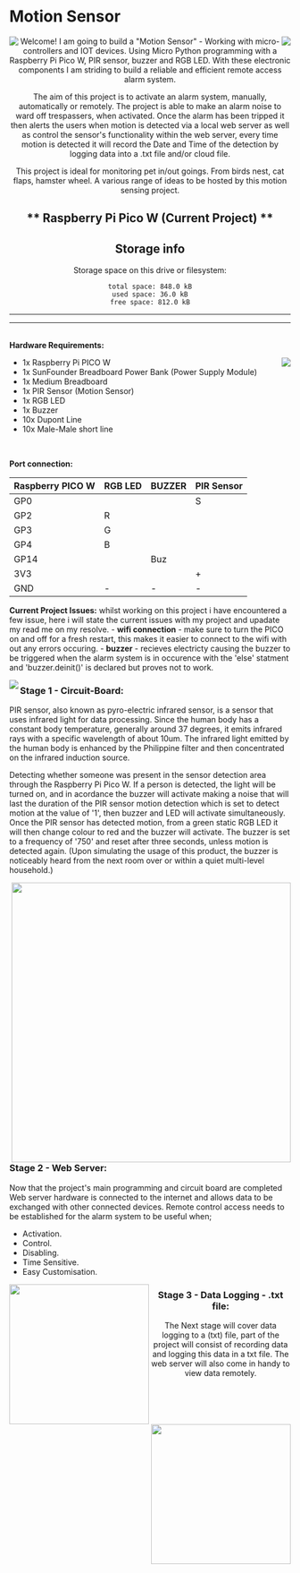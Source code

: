 # Motion Sensor

<div align="center">
<img align="left" src="https://media.tenor.com/lJ3nu6akejIAAAAM/smoke-alarms-market.gif" />
<img align="right" src="https://media.tenor.com/lJ3nu6akejIAAAAM/smoke-alarms-market.gif" />

Welcome! I am going to build a "Motion Sensor" - Working with micro-controllers and IOT devices.
Using Micro Python programming with a Raspberry Pi Pico W, PIR sensor, buzzer and RGB LED. With these electronic components I am striding to build a reliable and efficient remote access alarm system.

The aim of this project is to activate an alarm system, manually, automatically or remotely. The project is able to make an alarm noise to ward off trespassers, when activated. Once the alarm has been tripped it then alerts the users when motion is detected via a local web server as well as control the sensor's functionality within the web server, every time motion is detected it will record the Date and Time of the detection by logging data into a .txt file and/or cloud file.

This project is ideal for monitoring pet in/out goings. From birds nest, cat flaps, hamster wheel. A various range of ideas to be hosted by this motion sensing project.

** Raspberry Pi Pico W (Current Project) **
---------------------------
Storage info
---------------------------
Storage space on this drive or filesystem:

    total space: 848.0 kB
    used space: 36.0 kB
    free space: 812.0 kB

---------------------------
---------------------------
</div>
<br>
<b>Hardware Requirements:</b>
<ul>
<img align="right" src="https://blogger.googleusercontent.com/img/b/R29vZ2xl/AVvXsEgjEnWJpbTcO-sJU5no65Hrhvb4nkBJPfLrqPnocyUqgjDbI73hE74UMNqy5RkIO4IWcttuTFEcr4PioLZhNf9JE50XHHg3YCdjNhM94x7bXTJdWXWuA8R8c9hs3XvNW5az2hNb2ptnDw/s1600/pilogo.gif" />
  <li>1x Raspberry Pi PICO W</li>
  <li>1x SunFounder Breadboard Power Bank (Power Supply Module)</li>
  <li>1x Medium Breadboard</li>
  <li>1x PIR Sensor (Motion Sensor)</li>
  <li>1x RGB LED</li>
  <li>1x Buzzer</li>
  <li>10x Dupont Line</li>
  <li>10x Male-Male short line</li>
</ul>
<br>
<p>
<b>Port connection:</b> 

Raspberry PICO W | RGB LED | BUZZER | PIR Sensor |
--- | --- | --- | --- |
GP0 |   |   | S |
GP2 | R |   |   |
GP3 | G |   |   |
GP4 | B |   |   |
GP14 |   | Buz |   |
3V3 |   |   | + |
GND | - | - | - |
</p>

<p>
<b>Current Project Issues:</b> 
whilst working on this project i have encountered a few issue, here i will state the current issues with my project and upadate my read me on my resolve.
- <b>wifi connection</b> - make sure to turn the PICO on and off for a fresh restart, this makes it easier to connect to the wifi with out any errors occuring.
- <b>buzzer</b> - recieves electricty causing the buzzer to be triggered when the alarm system is in occurence with the 'else' statment and 'buzzer.deinit()' is declared but proves not to work.
</p>
<img align="left" src="https://www.diyprojectslab.com/wp-content/uploads/2022/11/Raspberry-pi-pico-W-Led-blinking.gif" />
<div align="left">
<h3><b>Stage 1 - Circuit-Board:</b></h3>
<p>PIR sensor, also known as pyro-electric infrared sensor, is a sensor that uses infrared light for data
processing. Since the human body has a constant body temperature, generally around 37 degrees, it
emits infrared rays with a specific wavelength of about 10um. The infrared light emitted by the human
body is enhanced by the Philippine filter and then concentrated on the infrared induction source.</p>

<p>Detecting whether someone was present in the sensor detection area through the Raspberry Pi Pico W.
If a person is detected, the light will be turned on, and in acordance the buzzer will activate making a noise that will last the duration
of the PIR sensor motion detection which is set to detect motion at the value of '1', then buzzer and LED will activate simultaneously.
Once the PIR sensor has detected motion, from a green static RGB LED it will then change colour to red and the buzzer will activate.
The buzzer is set to a frequency of '750' and reset after three seconds, unless motion is detected again.
(Upon simulating the usage of this product, the buzzer is noticeably heard from the next room over or within a quiet multi-level household.)</p>
</div>

<img width=500 align="right" src="https://how2electronics.com/wp-content/uploads/2022/11/Pi-Pico-W-Webserver-MicroPython.jpg" />
<div align="left">
<h3><b>Stage 2 - Web Server:</b></h3>
<p>Now that the project's main programming and circuit board are completed
  Web server hardware is connected to the internet and allows data to be exchanged with other connected devices.
  Remote control access needs to be established for the alarm system to be useful when;
  <ul>
    <li>Activation.</li>
    <li>Control.</li>
    <li>Disabling.</li>
    <li>Time Sensitive.</li>
    <li>Easy Customisation.</li>
  </ul>
</p>
</div>

<img width=250  height=250 align="left" src="https://i.pinimg.com/originals/fb/68/41/fb6841b5b9701782a9dd24bd6702da5a.gif"/>
<img width=250  height=250 align="right" src="https://i.pinimg.com/originals/a2/b4/ae/a2b4ae4ebabcd10ff10a1581366f6df2.gif"/>
<div align="center">
<h3><b> Stage 3 - Data Logging - .txt file:</b></h3>
<p> The Next stage will cover data logging to a (txt) file,
  part of the project will consist of recording data and logging this data in a txt file.
  The web server will also come in handy to view data remotely.
</p>
</div>
<br>
